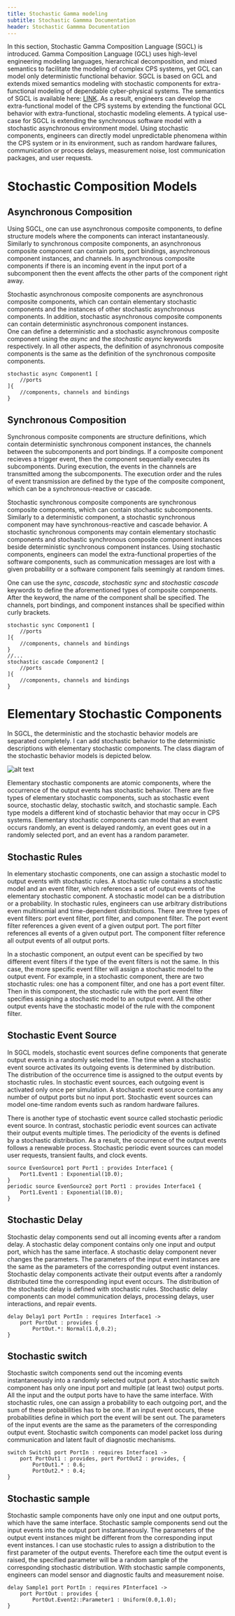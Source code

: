 ```yaml
---
title: Stochastic Gamma modeling
subtitle: Stochastic Gammma Documentation
header: Stochastic Gammma Documentation
---
```


In this section, Stochastic Gamma Composition Language (SGCL)  is introduced. 
Gamma Composition Language (GCL) uses high-level engineering modeling languages, hierarchical decomposition, and mixed semantics to facilitate the modeling of complex CPS systems, yet GCL can model only deterministic functional behavior.
SGCL is based on GCL and extends mixed semantics modeling with stochastic components for extra-functional modeling of dependable cyber-physical systems. The semantics of SGCL is available here: [LINK](http://inf.mit.bme.hu/sites/default/files/gamma/documents/stochastic_gamma_semantics.pdf).
As a result, engineers can develop the extra-functional model of the CPS systems by extending the functional GCL behavior with extra-functional, stochastic modeling elements. A typical use-case for SGCL is extending the synchronous software model with a stochastic asynchronous environment model.
Using stochastic components, engineers can directly model unpredictable phenomena within the CPS system or in its environment, such as random hardware failures, communication or process delays, measurement noise, lost communication packages, and user requests.  

# Stochastic Composition Models

## Asynchronous Composition

Using SGCL, one can use asynchronous composite components, to define structure models where the components can interact instantaneously. Similarly to synchronous composite components, an asynchronous composite component can contain ports, port bindings, asynchronous component instances, and channels.
In asynchronous composite components if there is an incoming event in the input port of a subcomponent then the event affects the other parts of the component right away. 

Stochastic asynchronous composite components are asynchronous composite components, which can contain elementary stochastic components and the instances of other stochastic asynchronous components. In addition, stochastic asynchronous composite components can contain deterministic asynchronous component instances.  
One can define a deterministic and a stochastic asynchronous composite component using the *async* and the *stochastic async* keywords respectively. In all other aspects, the definition of asynchronous composite components is the same as the definition of the synchronous composite components.

```
stochastic async Component1 [
    //ports
]{
    //components, channels and bindings
}
```

## Synchronous Composition

Synchronous composite components are structure definitions, which contain deterministic synchronous component instances, the channels between the subcomponents and port bindings. If a composite component recieves a trigger event, then the component sequentially executes its subcomponents. During execution, the events in the channels are transmitted among the subcomponents. The execution order and the rules of event transmission are defined by the type of the composite component, which can be a synchronous-reactive or cascade.

Stochastic synchronous composite components are synchronous composite components, which can contain stochastic subcomponents. Similarly to a deterministic component, a stochastic synchronous component may have synchronous-reactive and cascade behavior. A stochastic synchronous components may contain elementary stochastic components and stochastic synchronous composite component instances beside deterministic synchronous component instances. Using stochastic components, engineers can model the extra-functional properties of the software components, such as communication messages are lost with a given probability or a software component fails seemingly at random times.

One can use the *sync*, *cascade*, *stochastic sync* and *stochastic cascade* keywords to define the aforementioned types of composite components. After the keyword, the name of the component shall be specified. The channels, port bindings, and component instances shall be specified within curly brackets. 

```
stochastic sync Component1 [
    //ports
]{
    //components, channels and bindings
}
//...
stochastic cascade Component2 [
    //ports
]{
    //components, channels and bindings
}
```

# Elementary Stochastic Components

In SGCL, the deterministic and the stochastic behavior models are separated completely.
I can add stochastic behavior to the deterministic descriptions with elementary stochastic components. The class diagram of the stochastic behavior models is depicted below. 

![alt text](image.png)

Elementary stochastic components are atomic components, where the occurrence of the output events has stochastic behavior. There are five types of elementary stochastic components, such as stochastic event source, stochastic delay, stochastic switch, and stochastic sample. Each type models a different kind of stochastic behavior that may occur in CPS systems. Elementary stochastic components can model that an event occurs randomly, an event is delayed randomly, an event goes out in a randomly selected port, and an event has a random parameter.


## Stochastic Rules

In elementary stochastic components, one can assign a stochastic model to output events with stochastic rules. A stochastic rule contains a stochastic model and an event filter, which references a set of output events of the elementary stochastic component. A stochastic model can be a distribution or a probability. In stochastic rules, engineers can use arbitrary distributions even multinomial and time-dependent distributions. There are three types of event filters: port event filter, port filter, and component filter. The port event filter references a given event of a given output port. The port filter references all events of a given output port. The component filter reference all output events of all output ports. 

In a stochastic component, an output event can be specified by two different event filters if the type of the event filters is not the same. In this case, the more specific event filter will assign a stochastic model to the output event.  For example, in a stochastic component, there are two stochastic rules: one has a component filter, and one has a port event filter. Then in this component, the stochastic rule with the port event filter specifies assigning a stochastic model to an output event. 
All the other output events have the stochastic model of the rule with the component filter.


## Stochastic Event Source

In SGCL models, stochastic event sources define components that generate output events in a randomly selected time. 
The time when a stochastic event source activates its outgoing events is determined by distribution. The distribution of the occurrence time is assigned to the output events by stochastic rules. In stochastic event sources, each outgoing event is activated only once per simulation. 
A stochastic event source contains any number of output ports but no input port. Stochastic event sources can model one-time random events such as random hardware failures.

There is another type of stochastic event source called stochastic periodic event source. In contrast, stochastic periodic event sources can activate their output events multiple times. The periodicity of the events is defined by a stochastic distribution. As a result, the occurrence of the output events follows a renewable process. Stochastic periodic event sources can model user requests, transient faults, and clock events.


```
source EvenSource1 port Port1 : provides Interface1 {
    Port1.Event1 : Exponential(10.0);
}
periodic source EvenSource2 port Port1 : provides Interface1 {
    Port1.Event1 : Exponential(10.0);
}
```

## Stochastic Delay

Stochastic delay components send out all incoming events after a random delay. A stochastic delay component contains only one input and output port, which has the same interface. A stochastic delay component never changes the parameters. The parameters of the input event instances are the same as the parameters of the corresponding output event instances.
Stochastic delay components activate their output events after a randomly distributed time the corresponding input event occurs. The distribution of the stochastic delay is defined with stochastic rules.  Stochastic delay components can model communication delays, processing delays, user interactions, and repair events.

```
delay Delay1 port PortIn : requires Interface1 ->
    port PortOut : provides {
        PortOut.*: Normal(1.0,0.2);
}
```

## Stochastic switch

Stochastic switch components send out the incoming events instantaneously into a randomly selected output port. A stochastic switch component has only one input port and multiple (at least two) output ports. All the input and the output ports have to have the same interface. With stochastic rules, one can assign a probability to each outgoing port, and the sum of these probabilities has to be one. If an input event occurs, these probabilities define in which port the event will be sent out. The parameters of the input events are the same as the parameters of the corresponding output event. Stochastic switch components can model packet loss during communication and latent fault of diagnostic mechanisms.

```
switch Switch1 port PortIn : requires Interface1 ->
    port PortOut1 : provides, port PortOut2 : provides, {
        PortOut1.* : 0.6;
        PortOut2.* : 0.4;
}
```
## Stochastic sample

Stochastic sample components have only one input and one output ports, which have the same interface. Stochastic sample components send out the input events into the output port instantaneously. The parameters of the output event instances might be different from the corresponding input event instances. I can use stochastic rules to assign a distribution to the first parameter of the output events. Therefore each time the output event is raised, the specified parameter will be a random sample of the corresponding stochastic distribution. With stochastic sample components, engineers can model sensor and diagnostic faults and measurement noise. 

```
delay Sample1 port PortIn : requires PInterface1 ->
    port PortOut : provides {
        PortOut.Event2::Parameter1 : Uniform(0.0,1.0);
}
```